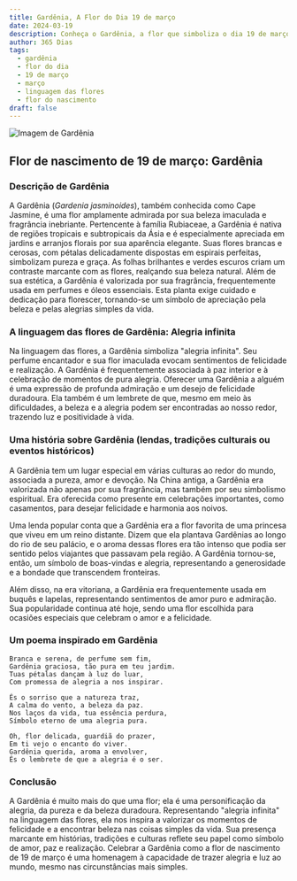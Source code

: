 ```yaml
---
title: Gardênia, A Flor do Dia 19 de março
date: 2024-03-19
description: Conheça o Gardênia, a flor que simboliza o dia 19 de março e seu significado 'Alegria infinita'. Explore a beleza e o simbolismo desta flor encantadora.
author: 365 Dias
tags:
  - gardênia
  - flor do dia
  - 19 de março
  - março
  - linguagem das flores
  - flor do nascimento
draft: false
---
```


![Imagem de Gardênia](https://cdn.pixabay.com/photo/2021/07/09/20/23/gardenia-jasminoides-6399959_640.jpg#center)


## Flor de nascimento de 19 de março: Gardênia

### Descrição de Gardênia

A Gardênia (_Gardenia jasminoides_), também conhecida como Cape Jasmine, é uma flor amplamente admirada por sua beleza imaculada e fragrância inebriante. Pertencente à família Rubiaceae, a Gardênia é nativa de regiões tropicais e subtropicais da Ásia e é especialmente apreciada em jardins e arranjos florais por sua aparência elegante. Suas flores brancas e cerosas, com pétalas delicadamente dispostas em espirais perfeitas, simbolizam pureza e graça. As folhas brilhantes e verdes escuros criam um contraste marcante com as flores, realçando sua beleza natural. Além de sua estética, a Gardênia é valorizada por sua fragrância, frequentemente usada em perfumes e óleos essenciais. Esta planta exige cuidado e dedicação para florescer, tornando-se um símbolo de apreciação pela beleza e pelas alegrias simples da vida.

### A linguagem das flores de Gardênia: Alegria infinita

Na linguagem das flores, a Gardênia simboliza "alegria infinita". Seu perfume encantador e sua flor imaculada evocam sentimentos de felicidade e realização. A Gardênia é frequentemente associada à paz interior e à celebração de momentos de pura alegria. Oferecer uma Gardênia a alguém é uma expressão de profunda admiração e um desejo de felicidade duradoura. Ela também é um lembrete de que, mesmo em meio às dificuldades, a beleza e a alegria podem ser encontradas ao nosso redor, trazendo luz e positividade à vida.

### Uma história sobre Gardênia (lendas, tradições culturais ou eventos históricos)

A Gardênia tem um lugar especial em várias culturas ao redor do mundo, associada a pureza, amor e devoção. Na China antiga, a Gardênia era valorizada não apenas por sua fragrância, mas também por seu simbolismo espiritual. Era oferecida como presente em celebrações importantes, como casamentos, para desejar felicidade e harmonia aos noivos.

Uma lenda popular conta que a Gardênia era a flor favorita de uma princesa que viveu em um reino distante. Dizem que ela plantava Gardênias ao longo do rio de seu palácio, e o aroma dessas flores era tão intenso que podia ser sentido pelos viajantes que passavam pela região. A Gardênia tornou-se, então, um símbolo de boas-vindas e alegria, representando a generosidade e a bondade que transcendem fronteiras.

Além disso, na era vitoriana, a Gardênia era frequentemente usada em buquês e lapelas, representando sentimentos de amor puro e admiração. Sua popularidade continua até hoje, sendo uma flor escolhida para ocasiões especiais que celebram o amor e a felicidade.

### Um poema inspirado em Gardênia

```
Branca e serena, de perfume sem fim,  
Gardênia graciosa, tão pura em teu jardim.  
Tuas pétalas dançam à luz do luar,  
Com promessa de alegria a nos inspirar.  

És o sorriso que a natureza traz,  
A calma do vento, a beleza da paz.  
Nos laços da vida, tua essência perdura,  
Símbolo eterno de uma alegria pura.  

Oh, flor delicada, guardiã do prazer,  
Em ti vejo o encanto do viver.  
Gardênia querida, aroma a envolver,  
És o lembrete de que a alegria é o ser.
```

### Conclusão

A Gardênia é muito mais do que uma flor; ela é uma personificação da alegria, da pureza e da beleza duradoura. Representando "alegria infinita" na linguagem das flores, ela nos inspira a valorizar os momentos de felicidade e a encontrar beleza nas coisas simples da vida. Sua presença marcante em histórias, tradições e culturas reflete seu papel como símbolo de amor, paz e realização. Celebrar a Gardênia como a flor de nascimento de 19 de março é uma homenagem à capacidade de trazer alegria e luz ao mundo, mesmo nas circunstâncias mais simples.